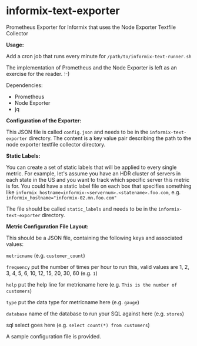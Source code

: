 # informix-text-exporter
Prometheus Exporter for Informix that uses the Node Exporter Textfile Collector

**Usage:**

Add a cron job that runs every minute for `/path/to/informix-text-runner.sh`

The implementation of Prometheus and the Node Exporter is left as an exercise for the reader. :-)

Dependencies:
 -  Prometheus
 -  Node Exporter
 -  jq

**Configuration of the Exporter:**

This JSON file is called `config.json` and needs to be in the `informix-text-exporter` directory. The content is a key value pair describing the path to the node exporter textfile collector directory.

**Static Labels:**

You can create a set of static labels that will be applied to every single metric. For example, let's assume you have an HDR cluster of servers in each state in the US and you want to track which specific server this metric is for. You could have a static label file on each box that specifies something like `informix_hostname=informix-<servernum>.<statename>.foo.com`, e.g. `informix_hostname="informix-02.mn.foo.com"`
  
The file should be called `static_labels` and needs to be in the `informix-text-exporter` directory.

**Metric Configuration File Layout:**

This should be a JSON file, containing the following keys and associated values:

`metricname` (e.g. `customer_count`)

`frequency` put the number of times per hour to run this, valid values are 1, 2, 3, 4, 5, 6, 10, 12, 15, 20, 30, 60 (e.g. `1`)

`help` put the help line for metricname here (e.g. `This is the number of customers`)

`type` put the data type for metricname here (e.g. `gauge`)

`database` name of the database to run your SQL against here (e.g. `stores`)

sql select goes here (e.g. `select count(*) from customers`)

A sample configuration file is provided.
